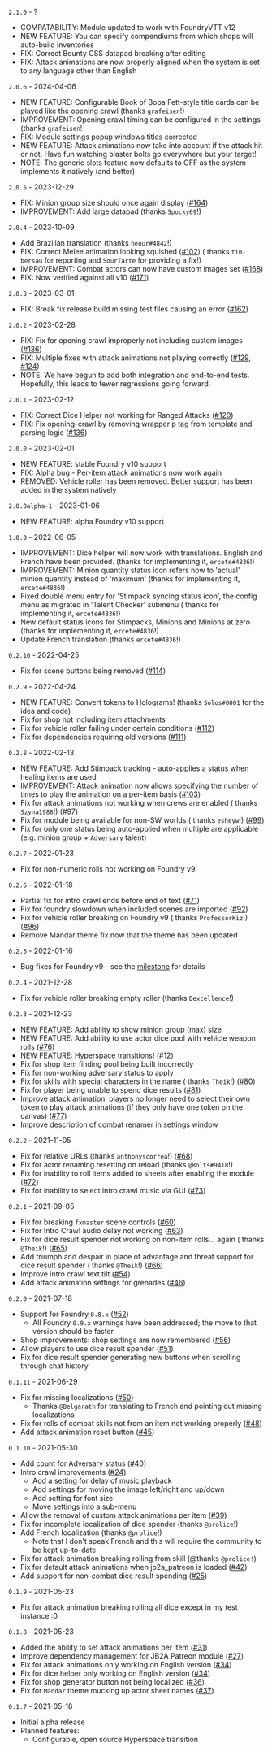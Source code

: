 `2.1.0` - ?

-   COMPATABILITY: Module updated to work with FoundryVTT v12
-   NEW FEATURE: You can specify compendiums from which shops will auto-build inventories
-   FIX: Correct Bounty CSS datapad breaking after editing
-   FIX: Attack animations are now properly aligned when the system is set to any language other than English

`2.0.6` - 2024-04-06

-   NEW FEATURE: Configurable Book of Boba Fett-style title cards can be played like the opening crawl (thanks `grafeisen`!)
-   IMPROVEMENT: Opening crawl timing can be configured in the settings (thanks `grafeisen`!
-   FIX: Module settings popup windows titles corrected
-   NEW FEATURE: Attack animations now take into account if the attack hit or not. Have fun watching blaster bolts go
    everywhere but your target!
-   NOTE: The generic slots feature now defaults to OFF as the system implements it natively (and better)

`2.0.5` - 2023-12-29

-   FIX: Minion group size should once again
    display ([#164](https://github.com/wrycu/StarWarsFFG-Enhancements/issues/164))
-   IMPROVEMENT: Add large datapad (thanks `Spocky69`!)

`2.0.4` - 2023-10-09

-   Add Brazilian translation (thanks `neour#4842`!)
-   FIX: Correct Melee animation looking squished ([#102](https://github.com/wrycu/StarWarsFFG-Enhancements/issues/102)) (
    thanks `tim-bersau` for reporting and `SourTarte` for providing a fix!)
-   IMPROVEMENT: Combat actors can now have custom images
    set ([#168](https://github.com/wrycu/StarWarsFFG-Enhancements/issues/168))
-   FIX: Now verified against all v10 ([#171](https://github.com/wrycu/StarWarsFFG-Enhancements/issues/171))

`2.0.3` - 2023-03-01

-   FIX: Break fix release build missing test files causing an
    error ([#162](https://github.com/wrycu/StarWarsFFG-Enhancements/issues/162))

`2.0.2` - 2023-02-28

-   FIX: Fix for opening crawl improperly not including custom
    images ([#136](https://github.com/wrycu/StarWarsFFG-Enhancements/issues/136))
-   FIX: Multiple fixes with attack animations not playing
    correctly ([#129](https://github.com/wrycu/StarWarsFFG-Enhancements/issues/129), [#124](https://github.com/wrycu/StarWarsFFG-Enhancements/issues/124))
-   NOTE: We have begun to add both integration and end-to-end tests. Hopefully, this leads to fewer regressions going
    forward.

`2.0.1` - 2023-02-12

-   FIX: Correct Dice Helper not working for Ranged
    Attacks ([#120](https://github.com/wrycu/StarWarsFFG-Enhancements/issues/120))
-   FIX: Fix opening-crawl by removing wrapper p tag from template and parsing
    logic ([#136](https://github.com/wrycu/StarWarsFFG-Enhancements/issues/136))

`2.0.0` - 2023-02-01

-   NEW FEATURE: stable Foundry v10 support
-   FIX: Alpha bug - Per-item attack animations now work again
-   REMOVED: Vehicle roller has been removed. Better support has been added in the system natively

`2.0.0alpha-1` - 2023-01-06

-   NEW FEATURE: alpha Foundry v10 support

`1.0.0` - 2022-06-05

-   IMPROVEMENT: Dice helper will now work with translations. English and French have been provided. (thanks for
    implementing it, `ercete#4836`!)
-   IMPROVEMENT: Minion quantity status icon refers now to 'actual' minion quantity instead of 'maximum' (thanks for
    implementing it, `ercete#4836`!)
-   Fixed double menu entry for 'Stimpack syncing status icon', the config menu as migrated in 'Talent Checker' submenu (
    thanks for implementing it, `ercete#4836`!)
-   New default status icons for Stimpacks, Minions and Minions at zero (thanks for implementing it, `ercete#4836`!)
-   Update French translation (thanks `ercete#4836`!)

`0.2.10` - 2022-04-25

-   Fix for scene buttons being removed ([#114](https://github.com/wrycu/StarWarsFFG-Enhancements/issues/114))

`0.2.9` - 2022-04-24

-   NEW FEATURE: Convert tokens to Holograms! (thanks `Solos#0001` for the idea and code)
-   Fix for shop not including item attachments
-   Fix for vehicle roller failing under certain
    conditions ([#112](https://github.com/wrycu/StarWarsFFG-Enhancements/issues/112))
-   Fix for dependencies requiring old versions ([#111](https://github.com/wrycu/StarWarsFFG-Enhancements/issues/111))

`0.2.8` - 2022-02-13

-   NEW FEATURE: Add Stimpack tracking - auto-applies a status when healing items are used
-   IMPROVEMENT: Attack animation now allows specifying the number of times to play the animation on a per-item
    basis ([#103](https://github.com/wrycu/StarWarsFFG-Enhancements/issues/103))
-   Fix for attack animations not working when crews are enabled (
    thanks `Szyna1988`!) ([#97](https://github.com/wrycu/StarWarsFFG-Enhancements/issues/97))
-   Fix for module being available for non-SW worlds (
    thanks `esheyw`!) ([#99](https://github.com/wrycu/StarWarsFFG-Enhancements/issues/99))
-   Fix for only one status being auto-applied when multiple are applicable (e.g. minion group + `Adversary` talent)

`0.2.7` - 2022-01-23

-   Fix for non-numeric rolls not working on Foundry v9

`0.2.6` - 2022-01-18

-   Partial fix for intro crawl ends before end of
    text ([#71](https://github.com/wrycu/StarWarsFFG-Enhancements/issues/71))
-   Fix for foundry slowdown when included scenes are
    imported ([#92](https://github.com/wrycu/StarWarsFFG-Enhancements/issues/92))
-   Fix for vehicle roller breaking on Foundry v9 (
    thanks `ProfessorKiz`!) ([#96](https://github.com/wrycu/StarWarsFFG-Enhancements/issues/96))
-   Remove Mandar theme fix now that the theme has been updated

`0.2.5` - 2022-01-16

-   Bug fixes for Foundry v9 - see the [milestone](https://github.com/wrycu/StarWarsFFG-Enhancements/milestone/3?closed=1)
    for details

`0.2.4` - 2021-12-28

-   Fix for vehicle roller breaking empty roller (thanks `Dexcellence`!)

`0.2.3` - 2021-12-23

-   NEW FEATURE: Add ability to show minion group (max) size
-   NEW FEATURE: Add ability to use actor dice pool with vehicle weapon
    rolls ([#76](https://github.com/wrycu/StarWarsFFG-Enhancements/issues/76))
-   NEW FEATURE: Hyperspace transitions! ([#12](https://github.com/wrycu/StarWarsFFG-Enhancements/issues/12))
-   Fix for shop item finding pool being built incorrectly
-   Fix for non-working adversary status to apply
-   Fix for skills with special characters in the name (
    thanks `Theik`!) ([#80](https://github.com/wrycu/StarWarsFFG-Enhancements/issues/80))
-   Fix for player being unable to spend dice results ([#81](https://github.com/wrycu/StarWarsFFG-Enhancements/issues/81))
-   Improve attack animation: players no longer need to select their own token to play attack animations (if they only
    have one token on the canvas) ([#77](https://github.com/wrycu/StarWarsFFG-Enhancements/issues/77))
-   Improve description of combat renamer in settings window

`0.2.2` - 2021-11-05

-   Fix for relative URLs (thanks `anthonyscorrea`!) ([#68](https://github.com/wrycu/StarWarsFFG-Enhancements/issues/68))
-   Fix for actor renaming resetting on reload (thanks `@Bolts#9418`!)
-   Fix for inability to roll items added to sheets after enabling the
    module ([#72](https://github.com/wrycu/StarWarsFFG-Enhancements/issues/72))
-   Fix for inability to select intro crawl music via
    GUI ([#73](https://github.com/wrycu/StarWarsFFG-Enhancements/issues/73))

`0.2.1` - 2021-09-05

-   Fix for breaking `fxmaster` scene controls ([#60](https://github.com/wrycu/StarWarsFFG-Enhancements/issues/60))
-   Fix for Intro Crawl audio delay not working ([#63](https://github.com/wrycu/StarWarsFFG-Enhancements/issues/63))
-   Fix for dice result spender not working on non-item rolls... again (
    thanks `@Theik`!) ([#65](https://github.com/wrycu/StarWarsFFG-Enhancements/issues/65))
-   Add triumph and despair in place of advantage and threat support for dice result spender (
    thanks `@Theik`!) ([#66](https://github.com/wrycu/StarWarsFFG-Enhancements/issues/66))
-   Improve intro crawl text tilt ([#54](https://github.com/wrycu/StarWarsFFG-Enhancements/pull/54))
-   Add attack animation settings for grenades ([#46](https://github.com/wrycu/StarWarsFFG-Enhancements/issues/46))

`0.2.0` - 2021-07-18

-   Support for Foundry `0.8.x` ([#52](https://github.com/wrycu/StarWarsFFG-Enhancements/issues/52))
    -   All Foundry `0.9.x` warnings have been addressed; the move to that version should be faster
-   Shop improvements: shop settings are now
    remembered ([#56](https://github.com/wrycu/StarWarsFFG-Enhancements/issues/56))
-   Allow players to use dice result spender ([#51](https://github.com/wrycu/StarWarsFFG-Enhancements/issues/51))
-   Fix for dice result spender generating new buttons when scrolling through chat history

`0.1.11` - 2021-06-29

-   Fix for missing localizations ([#50](https://github.com/wrycu/StarWarsFFG-Enhancements/issues/50))
    -   Thanks `@Belgarath` for translating to French and pointing out missing localizations
-   Fix for rolls of combat skills not from an item not working
    properly ([#48](https://github.com/wrycu/StarWarsFFG-Enhancements/issues/48))
-   Add attack animation reset button ([#45](https://github.com/wrycu/StarWarsFFG-Enhancements/issues/45))

`0.1.10` - 2021-05-30

-   Add count for Adversary status ([#40](https://github.com/wrycu/StarWarsFFG-Enhancements/issues/40))
-   Intro crawl improvements ([#24](https://github.com/wrycu/StarWarsFFG-Enhancements/issues/24))
    -   Add a setting for delay of music playback
    -   Add settings for moving the image left/right and up/down
    -   Add setting for font size
    -   Move settings into a sub-menu
-   Allow the removal of custom attack animations per
    item ([#39](https://github.com/wrycu/StarWarsFFG-Enhancements/issues/39))
-   Fix for incomplete localization of dice spender (thanks `@prolice`!)
-   Add French localization (thanks `@prolice`!)
    -   Note that I don't speak French and this will require the community to be kept up-to-date
-   Fix for attack animation breaking rolling from skill (@thanks `@prolice!`)
-   Fix for default attack animations when jb2a_patreon is
    loaded ([#42](https://github.com/wrycu/StarWarsFFG-Enhancements/issues/42))
-   Add support for non-combat dice result spending ([#25](https://github.com/wrycu/StarWarsFFG-Enhancements/issues/25))

`0.1.9` - 2021-05-23

-   Fix for attack animation breaking rolling all dice except in my test instance :0

`0.1.8` - 2021-05-23

-   Added the ability to set attack animations per
    item ([#31](https://github.com/wrycu/StarWarsFFG-Enhancements/issues/31))
-   Improve dependency management for JB2A Patreon
    module ([#27](https://github.com/wrycu/StarWarsFFG-Enhancements/issues/27))
-   Fix for attack animations only working on English
    version ([#34](https://github.com/wrycu/StarWarsFFG-Enhancements/issues/34))
-   Fix for dice helper only working on English
    version ([#34](https://github.com/wrycu/StarWarsFFG-Enhancements/issues/34))
-   Fix for shop generator button not being localized ([#36](https://github.com/wrycu/StarWarsFFG-Enhancements/issues/36))
-   Fix for `Mandar` theme mucking up actor sheet
    names ([#37](https://github.com/wrycu/StarWarsFFG-Enhancements/issues/37))

`0.1.7` - 2021-05-18

-   Initial alpha release
-   Planned features:
    -   Configurable, open source Hyperspace transition
